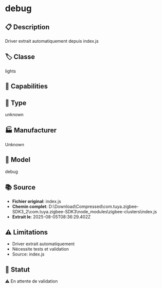 # debug

## 📋 Description
Driver extrait automatiquement depuis index.js

## 🏷️ Classe
lights

## 🔧 Capabilities


## 📡 Type
unknown

## 🏭 Manufacturer
Unknown

## 📱 Model
debug

## 📚 Source
- **Fichier original**: index.js
- **Chemin complet**: D:\Download\Compressed\com.tuya.zigbee-SDK3_2\com.tuya.zigbee-SDK3\node_modules\zigbee-clusters\index.js
- **Extrait le**: 2025-08-05T08:36:29.402Z

## ⚠️ Limitations
- Driver extrait automatiquement
- Nécessite tests et validation
- Source: index.js

## 🚀 Statut
⚠️ En attente de validation
